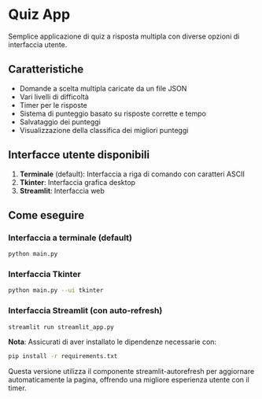 # Quiz App

Semplice applicazione di quiz a risposta multipla con diverse opzioni di interfaccia utente.

## Caratteristiche

- Domande a scelta multipla caricate da un file JSON
- Vari livelli di difficoltà
- Timer per le risposte
- Sistema di punteggio basato su risposte corrette e tempo
- Salvataggio dei punteggi
- Visualizzazione della classifica dei migliori punteggi

## Interfacce utente disponibili

1. **Terminale** (default): Interfaccia a riga di comando con caratteri ASCII
2. **Tkinter**: Interfaccia grafica desktop
3. **Streamlit**: Interfaccia web

## Come eseguire

### Interfaccia a terminale (default)
```bash
python main.py
```

### Interfaccia Tkinter
```bash
python main.py --ui tkinter
```

### Interfaccia Streamlit (con auto-refresh)
```bash
streamlit run streamlit_app.py
```

**Nota**: Assicurati di aver installato le dipendenze necessarie con:
```bash
pip install -r requirements.txt
```

Questa versione utilizza il componente streamlit-autorefresh per aggiornare automaticamente la pagina, offrendo una migliore esperienza utente con il timer.
